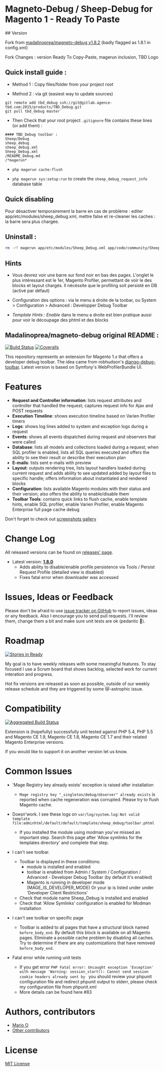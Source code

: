 Magneto-Debug / Sheep-Debug for Magento 1  - Ready To Paste
===========================================================

## Version

Fork from [madalinoprea/magneto-debug v1.8.2](https://github.com/madalinoprea/magneto-debug/tree/release/1.8.2)  (badly flagged as 1.8.1 in config.xml)

Fork Changes : version Ready To Copy-Paste, magerun inclusion, TBD Logo


## Quick install guide :

* Method 1 : Copy files/folder from your project root

* Method 2 : via git (easiest way to update sources)
```git
git remote add tbd_debug ssh://git@gitlab.agence-tbd.com:2015/products/TBD_Debug.git
git pull tbd_debug master
```

* Then Check that your root project `.gitignore` file contains these lines (or add them) :

```ignore
#### TBD_Debug toolbar :
Sheep/Debug
sheep_debug
sheep_debug.xml
Sheep_Debug.xml
/README_Debug.md
/*magerun*
```

* `php magerun cache:flush`

* `php magerun sys:setup:run`  to create the `sheep_debug_request_info` database table


 ## Quick disabling

Pour désactiver temporairement la barre en cas de problème : editer app/etc/modules/sheep_debug.xml, mettre <active>false</active> et re-cleaner les caches : la barre sera plus chargée.


## Uninstall :

```bash
rm -rf magerun app/etc/modules/Sheep_Debug.xml app/code/community/Sheep/Debug app/design/adminhtml/default/default/template/sheep_debug/ app/design/frontend/base/default/template/sheep_debug/  skin/adminhtml/base/default/sheep_debug/ skin/frontend/base/default/sheep_debug/ README_Debug.md
```

## Hints

* Vous devrez voir une barre sur fond noir en bas des pages. L'onglet le plus intéressant est le 1er, Magento Profiler, permettant de voir le des blocks et layout chargés. Il nécéssite que le profiling soit persisté en DB (activé par défaut)

* Configuration des options : via le menu à droite de la toobar, ou System > Configuration > Advanced : Developper Debug Toolbar 

* *Template Hints : Enable* dans le menu a droite est bien pratique aussi pour voir le découpage des phtml et des blocks


## Madalinoprea/magneto-debug original README :



[![Build Status](https://travis-ci.org/madalinoprea/magneto-debug.svg?branch=master)](https://travis-ci.org/madalinoprea/magneto-debug) [![Coveralls](https://coveralls.io/repos/github/madalinoprea/magneto-debug/badge.svg?branch=master)](https://coveralls.io/github/madalinoprea/magneto-debug)

This repository represents an extension for Magento 1.x that offers a developer debug toolbar. The idea came from robhudson's [django-debug-toolbar](https://github.com/robhudson/django-debug-toolbar). Latest version is based on Symfony's WebProfilerBundle UI.


# Features 
- **Request and Controller information**: lists request attributes and controller that handled the request; captures request info for Ajax and POST requests
- **Execution Timeline**: shows execution timeline based on Varien Profiler timers
- **Logs**: shows log lines added to system and exception logs during a request
- **Events**: shows all events dispatched during request and observers that were called
- **Database**: lists all models and collections loaded during a request; when SQL profiler is enabled, lists all SQL queries executed and offers the ability to see their result or describe their execution plan
- **E-mails**: lists sent e-mails with preview
- **Layout**: outputs rendering tree, lists layout handlers loaded during current request and adds ability to see updated added by layout files to specific handle; offers information about instantiated and rendered blocks
- **Configuration**: lists available Magento modules with their status and their version; 
 also offers the ability to enable/disable them
- **Toolbar Tools**: contains quick links to flush cache, enable template hints, enable SQL profiler, enable Varien Profiler, enable Magento Enterprise full page cache debug

Don't forget to check out [screenshots gallery](docs/images.md)





# Change Log

All released versions can be found on [releases' page](https://github.com/madalinoprea/magneto-debug/releases). 

- Latest version: [**1.8.0**](https://github.com/madalinoprea/magneto-debug/releases/latest)
   - Adds ability to disable/enable profile persistence via Tools / Persist Request Profile (detailed view is disabled)
   - Fixes fatal error when downloader was accessed


# Issues, Ideas or Feedback

Please don't be afraid to use [issue tracker on GitHub](https://github.com/madalinoprea/magneto-debug/issues) to report issues, ideas or any feedback. Also I encourage you to send pull requests. I'll review them, change them a bit and make sure unit tests are ok (pedantic :older_man:).


# Roadmap

[![Stories in Ready](https://badge.waffle.io/madalinoprea/magneto-debug.png?label=ready&title=Ready)](https://waffle.io/madalinoprea/magneto-debug)

My goal is to have weekly releases with some meaningful features. To stay focused I use a Scrum board that shows backlog, selected work for current interation and progress.

Hot fix versions are released as soon as possible, outside of our weekly release schedule and they are triggered by some :crying_cat_face:-astrophic issue.


# Compatibility

[![Aggregated Build Status](https://travis-ci.org/madalinoprea/magneto-debug.svg)](https://travis-ci.org/madalinoprea/magneto-debug)

Extension is (hopefully) successfully unit tested against PHP 5.4, PHP 5.5 and Magento CE 1.9, Magento CE 1.8, Magento CE 1.7 and 
their related Magento Enterprise versions.

If you would like to support it on another version let us know.


# Common Issues

- 'Mage Registry key already exists' exception is raised after installation
    - `Mage registry key "_singleton/debug/observer" already exists` is reported when cache regeneration was corrupted. 
    Please try to flush Magento cache.

- Doesn'work. I see these logs on `var/log/system.log`: `Not valid template file:adminhtml/default/default/template/sheep_debug/toolbar.phtml`
    - If you installed the module using modman you've missed an important step. Search this page after 'Allow symlinks for the templates directory' and complete that step.  	
  
- I can't see toolbar.
    - Toolbar is displayed in these conditions:
        - module is installed and enabled
        - toolbar is enabled from Admin / System / Configuration / Advanced - Developer Debug Toolbar (by default it's enabled)
        - Magento is running in developer mode (MAGE_IS_DEVELOPER_MODE) Or your ip is listed under under 'Developer Client Restrictions'
    - Check that module name Sheep_Debug is installed and enabled
    - Check that 'Allow Symlinks' configuration is enabled for Modman installation

- I can't see toolbar on specific page
    - Toolbar is added to all pages that have a structural block named `before_body_end`. By default this block is available on all Magento pages.
    Eliminate a possible cache problem by disabling all caches. Try to determine if there are any customizations that have removed `before_body_end`.

- Fatal error while running unit tests
   - If you get error `PHP Fatal error: Uncaught exception 'Exception' with message 'Warning: session_start(): Cannot send session cookie headers already sent by ` you should review your phpunit configuration file and redirect phpunit output to stderr, please check my configuration file from phpunit.xml
   - More details can be found here #83


# Authors, contributors

- [Mario O](https://twitter.com/madalinoprea)
- [Other contributors](https://github.com/madalinoprea/magneto-debug/graphs/contributors)


# License

[MIT License](LICENSE.txt)

